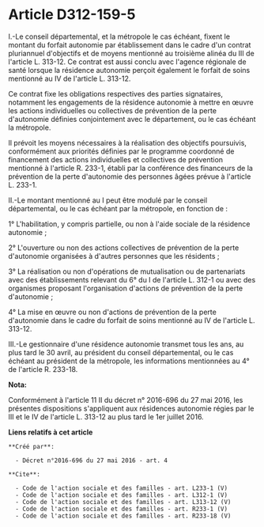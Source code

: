 # Article D312-159-5

I.-Le conseil départemental, et la métropole le cas échéant, fixent le montant du forfait autonomie par établissement dans le
cadre d'un contrat pluriannuel d'objectifs et de moyens mentionné au troisième alinéa du III de l'article L. 313-12. Ce
contrat est aussi conclu avec l'agence régionale de santé lorsque la résidence autonomie perçoit également le forfait de
soins mentionné au IV de l'article L. 313-12. 

Ce contrat fixe les obligations respectives des parties signataires, notamment les engagements de la résidence autonomie à
mettre en œuvre les actions individuelles ou collectives de prévention de la perte d'autonomie définies conjointement avec le
département, ou le cas échéant la métropole. 

Il prévoit les moyens nécessaires à la réalisation des objectifs poursuivis, conformément aux priorités définies par le
programme coordonné de financement des actions individuelles et collectives de prévention mentionné à l'article R. 233-1,
établi par la conférence des financeurs de la prévention de la perte d'autonomie des personnes âgées prévue à l'article L.
233-1. 

II.-Le montant mentionné au I peut être modulé par le conseil départemental, ou le cas échéant par la métropole, en fonction
de : 

1° L'habilitation, y compris partielle, ou non à l'aide sociale de la résidence autonomie ; 

2° L'ouverture ou non des actions collectives de prévention de la perte d'autonomie organisées à d'autres personnes que les
résidents ; 

3° La réalisation ou non d'opérations de mutualisation ou de partenariats avec des établissements relevant du 6° du I de
l'article L. 312-1 ou avec des organismes proposant l'organisation d'actions de prévention de la perte d'autonomie ; 

4° La mise en œuvre ou non d'actions de prévention de la perte d'autonomie dans le cadre du forfait de soins mentionné au IV
de l'article L. 313-12. 

III.-Le gestionnaire d'une résidence autonomie transmet tous les ans, au plus tard le 30 avril, au président du conseil
départemental, ou le cas échéant au président de la métropole, les informations mentionnées au 4° de l'article R. 233-18.

**Nota:**

Conformément à l'article 11 II du décret n° 2016-696 du 27 mai 2016, les présentes dispositions s'appliquent aux résidences
autonomie régies par le III et le IV de l'article L. 313-12 au plus tard le 1er juillet 2016.

**Liens relatifs à cet article**

	**Créé par**:

	  - Décret n°2016-696 du 27 mai 2016 - art. 4

	**Cite**:

	  - Code de l'action sociale et des familles - art. L233-1 (V)
	  - Code de l'action sociale et des familles - art. L312-1 (V)
	  - Code de l'action sociale et des familles - art. L313-12 (V)
	  - Code de l'action sociale et des familles - art. R233-1 (V)
	  - Code de l'action sociale et des familles - art. R233-18 (V)
